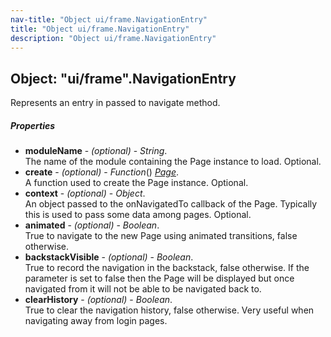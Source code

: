 ```yaml
---
nav-title: "Object ui/frame.NavigationEntry"
title: "Object ui/frame.NavigationEntry"
description: "Object ui/frame.NavigationEntry"
---
```

## Object: "ui/frame".NavigationEntry  
Represents an entry in passed to navigate method.

##### Properties
 - **moduleName** - _(optional)_ - _String_.    
  The name of the module containing the Page instance to load. Optional.
 - **create** - _(optional)_ - _Function_() [_Page_](../../ui/page/Page.md).    
  A function used to create the Page instance. Optional.
 - **context** - _(optional)_ - _Object_.    
  An object passed to the onNavigatedTo callback of the Page. Typically this is used to pass some data among pages. Optional.
 - **animated** - _(optional)_ - _Boolean_.    
  True to navigate to the new Page using animated transitions, false otherwise.
 - **backstackVisible** - _(optional)_ - _Boolean_.    
  True to record the navigation in the backstack, false otherwise. 
If the parameter is set to false then the Page will be displayed but once navigated from it will not be able to be navigated back to.
 - **clearHistory** - _(optional)_ - _Boolean_.    
  True to clear the navigation history, false otherwise. Very useful when navigating away from login pages.